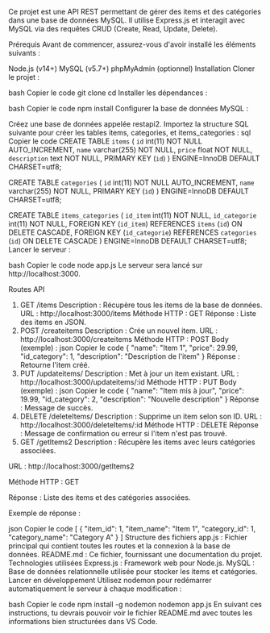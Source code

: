 
Ce projet est une API REST permettant de gérer des items et des catégories dans une base de données MySQL. Il utilise Express.js et interagit avec MySQL via des requêtes CRUD (Create, Read, Update, Delete).

Prérequis
Avant de commencer, assurez-vous d'avoir installé les éléments suivants :

Node.js (v14+)
MySQL (v5.7+)
phpMyAdmin (optionnel)
Installation
Cloner le projet :

bash
Copier le code
git clone <url-du-repository>
cd <nom-du-dossier>
Installer les dépendances :

bash
Copier le code
npm install
Configurer la base de données MySQL :

Créez une base de données appelée restapi2.
Importez la structure SQL suivante pour créer les tables items, categories, et items_categories :
sql
Copier le code
CREATE TABLE `items` (
  `id` int(11) NOT NULL AUTO_INCREMENT,
  `name` varchar(255) NOT NULL,
  `price` float NOT NULL,
  `description` text NOT NULL,
  PRIMARY KEY (`id`)
) ENGINE=InnoDB DEFAULT CHARSET=utf8;

CREATE TABLE `categories` (
  `id` int(11) NOT NULL AUTO_INCREMENT,
  `name` varchar(255) NOT NULL,
  PRIMARY KEY (`id`)
) ENGINE=InnoDB DEFAULT CHARSET=utf8;

CREATE TABLE `items_categories` (
  `id_item` int(11) NOT NULL,
  `id_categorie` int(11) NOT NULL,
  FOREIGN KEY (`id_item`) REFERENCES `items` (`id`) ON DELETE CASCADE,
  FOREIGN KEY (`id_categorie`) REFERENCES `categories` (`id`) ON DELETE CASCADE
) ENGINE=InnoDB DEFAULT CHARSET=utf8;
Lancer le serveur :

bash
Copier le code
node app.js
Le serveur sera lancé sur http://localhost:3000.

Routes API
1. GET /items
Description : Récupère tous les items de la base de données.
URL : http://localhost:3000/items
Méthode HTTP : GET
Réponse : Liste des items en JSON.
2. POST /createitems
Description : Crée un nouvel item.
URL : http://localhost:3000/createitems
Méthode HTTP : POST
Body (exemple) :
json
Copier le code
{
  "name": "Item 1",
  "price": 29.99,
  "id_category": 1,
  "description": "Description de l'item"
}
Réponse : Retourne l'item créé.
3. PUT /updateitems/
Description : Met à jour un item existant.
URL : http://localhost:3000/updateitems/:id
Méthode HTTP : PUT
Body (exemple) :
json
Copier le code
{
  "name": "Item mis à jour",
  "price": 19.99,
  "id_category": 2,
  "description": "Nouvelle description"
}
Réponse : Message de succès.
4. DELETE /deleteItems/
Description : Supprime un item selon son ID.
URL : http://localhost:3000/deleteItems/:id
Méthode HTTP : DELETE
Réponse : Message de confirmation ou erreur si l'item n'est pas trouvé.
5. GET /getItems2
Description : Récupère les items avec leurs catégories associées.

URL : http://localhost:3000/getItems2

Méthode HTTP : GET

Réponse : Liste des items et des catégories associées.

Exemple de réponse :

json
Copier le code
[
  {
    "item_id": 1,
    "item_name": "Item 1",
    "category_id": 1,
    "category_name": "Category A"
  }
]
Structure des fichiers
app.js : Fichier principal qui contient toutes les routes et la connexion à la base de données.
README.md : Ce fichier, fournissant une documentation du projet.
Technologies utilisées
Express.js : Framework web pour Node.js.
MySQL : Base de données relationnelle utilisée pour stocker les items et catégories.
Lancer en développement
Utilisez nodemon pour redémarrer automatiquement le serveur à chaque modification :

bash
Copier le code
npm install -g nodemon
nodemon app.js
En suivant ces instructions, tu devrais pouvoir voir le fichier README.md avec toutes les informations bien structurées dans VS Code.






